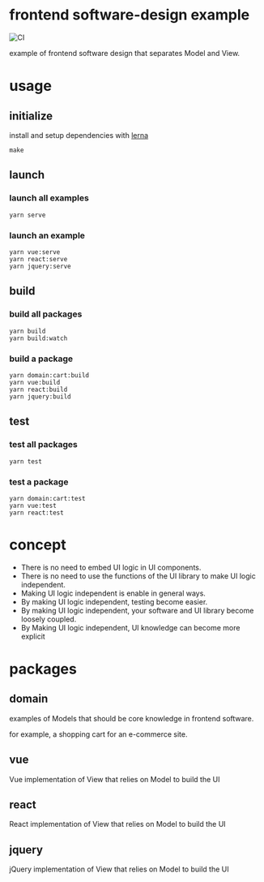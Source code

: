 # frontend software-design example
![CI](https://github.com/tooppoo/separate-model-on-front/workflows/Node.js%20CI/badge.svg?branch=main)

example of frontend software design that separates Model and View.

# usage
## initialize
install and setup dependencies with [lerna](https://github.com/lerna/lerna)
```
make
```

## launch
### launch all examples
```
yarn serve
```

### launch an example
```
yarn vue:serve
yarn react:serve
yarn jquery:serve
```

## build
### build all packages
```
yarn build
yarn build:watch
```

### build a package
```
yarn domain:cart:build
yarn vue:build
yarn react:build
yarn jquery:build
```

## test
### test all packages
```
yarn test
```

### test a package
```
yarn domain:cart:test
yarn vue:test
yarn react:test
```

# concept
- There is no need to embed UI logic in UI components.
- There is no need to use the functions of the UI library to make UI logic independent.
- Making UI logic independent is enable in general ways.
- By making UI logic independent, testing become easier.
- By making UI logic independent, your software and UI library become loosely coupled.
- By Making UI logic independent, UI knowledge can become more explicit

# packages
## domain
examples of Models that should be core knowledge in frontend software.

for example, a shopping cart for an e-commerce site.

## vue
Vue implementation of View that relies on Model to build the UI

## react
React implementation of View that relies on Model to build the UI

## jquery
jQuery implementation of View that relies on Model to build the UI
